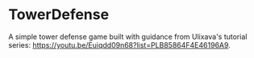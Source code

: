 # TowerDefense
A simple tower defense game built with guidance from Ulixava's tutorial series: https://youtu.be/Euiqdd09n68?list=PLB85864F4E46196A9.
